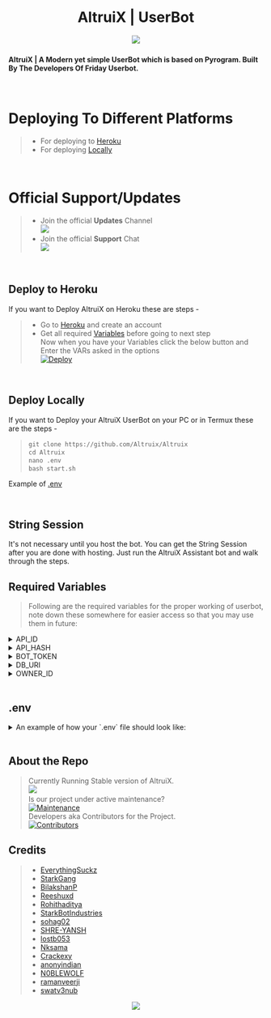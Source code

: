 <h1 align="center"><b>AltruiX | UserBot</b></h1>
<p align="center"><img src="https://telegra.ph/file/f51efe570b5f0a9165f8e.png"; width="1155px"><br></p>  

#### **AltruiX** | A Modern yet simple UserBot which is based on Pyrogram. **Built By The Developers Of Friday Userbot.** 
<br>

# Deploying To Different Platforms
> - For deploying to [Heroku](#Deploy-To-Heroku)  
> - For deploying [Locally](#Deploy-Locally)

<br>

# Official Support/Updates
> - Join the official **Updates** Channel  
>    <a href="https://t.me/AltruiXUB"><img src="https://img.shields.io/badge/Join-AltruiX%20Channel-red.svg?logo=Telegram"></a>  
> - Join the official **Support** Chat  
>    <a href="https://t.me/AltruixChat"><img src="https://img.shields.io/badge/Join-AltruiX%20Group-blue.svg?logo=telegram"></a>

<br>

## Deploy to Heroku

If you want to Deploy AltruiX on Heroku these are steps -
> - Go to [Heroku](https://heroku.com) and create an account  
> - Get all required [Variables](#Required-Variables) before going to next step  
>  Now when you have your Variables click the below button and Enter the VARs asked in the options  
> [![Deploy](https://www.herokucdn.com/deploy/button.svg)](https://heroku.com/deploy?template=https://github.com/AltruiX/Altruix)

<br>

## Deploy Locally

If you want to Deploy your AltruiX UserBot on your PC or in Termux these are the steps -

> ```
> git clone https://github.com/Altruix/Altruix
> cd Altruix
> nano .env
> bash start.sh
> ```

Example of [.env](#env)

<br>

## String Session

It's not necessary until you host the bot. You can get the String Session after you are done with hosting. Just run the AltruiX Assistant bot and walk through the steps. 

## Required Variables

> Following are the required variables for the proper working of userbot, note down these somewhere for easier access so that you may use them in future:

<details close>

  > These are used to communicate with the telegram servers. You can get you your `API_HASH` and `API_ID` from [Telegram](my.telegram.com) by following the given steps:
  > - Go to [my.telegram.com](my.telegram.com).
  > - Login via adding your mobile number in the international format i.e `+00 9876543210`.
  > - You will receive an `11` character alphanumeric code via the Telegram App. Input this code into the input field and proceed.
  > - Now click on [API development tools](https://my.telegram.org/apps).
  > - Here you may add an `App title` and a `Short name` for it (they can be anything). Note down the `APP api_id` and `APP api_hash` for future use. Scroll down to the end of the page and click on `Save changes` button.

<summary> API_ID </summary>
</details>

<details close>

  > These are used to communicate with the telegram servers. You can get you your `API_HASH` and `API_ID` from [Telegram](my.telegram.com) by following the given steps:
  > - Go to [my.telegram.com](my.telegram.com).
  > - Login via adding your mobile number in the international format i.e `+00 9876543210`.
  > - You will receive an `11` character alphanumeric code via the Telegram App. Input this code into the input field and proceed.
  > - Now click on [API development tools](https://my.telegram.org/apps).
  > - Here you may add an `App title` and a `Short name` for it (they can be anything). Note down the `APP api_id` and `APP api_hash` for future use. Scroll down to the end of the page and click on `Save changes` button.

<summary> API_HASH </summary>
</details>

<details close>

  > It's used to control your bot's actions etc. You can get your `BOT_TOKEN` for your bot by following the given steps:
  > - Go to [@BotFather](t.me/BotFather).
  > - Do `/start` -> `/newbot`
  > - You'll be prompted to choose a name for your bot (it can be anything).
  > - You'll be prompted to choose a username name for your bot (it can be anything but should end with suffix `bot`).
  > - Your bot with the above details will be made! And a message containg your bots api token will also be sent.

<summary> BOT_TOKEN </summary>
</details>

<details close>

  > TO BE DONE

<summary> DB_URI </summary>
</details>

<details close>

  > It's used to tell your bot who is the owner of this bot and whom commands it should fulfil. Only the person with this ID can give the bot command to add more sessions to the database via `/add`.
  > - Go to [@MissRose_Bot](t.me/MissRose_Bot).
  > - Do `/start` -> `/info`
  > - You'll receive a message containing your ID.

<summary> OWNER_ID </summary>
</details>

<br>

## .env

<details close>
<p align="center"><img src="Main/assets/images/dot_env_template.png"; width="1155px"><br></p>
<summary> An example of how your `.env` file should look like: </summary>
</details>

<br>

## About the Repo

> Currently Running Stable version of AltruiX.  
> [![](https://img.shields.io/badge/AltruiX-v0.0.1-color=red)](#)  
> Is our project under active maintenance?  
> [![Maintenance](https://img.shields.io/badge/Maintained%3F-Yes-color=green)](https://github.com/AltruiX/Altruix/graphs/commit-activity)   
> Developers aka Contributors for the Project.  
> [![Contributors](https://img.shields.io/github/contributors/AltruiX/Altruix?style=flat-square&color=orange)](https://github.com/AltruiX/Altruix/graphs/contributors)

## Credits

> - <a href="https://www.github.com/EverythingSuckz">    EverythingSuckz    </a>
> - <a href="https://www.github.com/StarkGang">          StarkGang          </a>
> - <a href="https://www.github.com/BilakshanP">         BilakshanP         </a>
> - <a href="https://www.github.com/Reeshuxd">           Reeshuxd           </a>
> - <a href="https://www.github.com/Rohithaditya">       Rohithaditya       </a>
> - <a href="https://www.github.com/StarkBotIndustries"> StarkBotIndustries </a>
> - <a href="https://www.github.com/sohag02">            sohag02            </a>
> - <a href="https://www.github.com/SHRE-YANSH">         SHRE-YANSH         </a>
> - <a href="https://www.github.com/lostb053">           lostb053           </a>
> - <a href="https://www.github.com/Nksama">             Nksama             </a>
> - <a href="https://www.github.com/Crackexy">           Crackexy           </a>
> - <a href="https://www.github.com/anonyindian">        anonyindian        </a>
> - <a href="https://www.github.com/N0BLEWOLF">          N0BLEWOLF          </a>
> - <a href="https://www.github.com/ramanveerji">        ramanveerji        </a>
> - <a href="https://www.github.com/swatv3nub ">         swatv3nub          </a>

<p align="center">
  <img width="500" src="https://telegra.ph/file/5ee1e2ff5437b97aabf2e.png">
</p>
